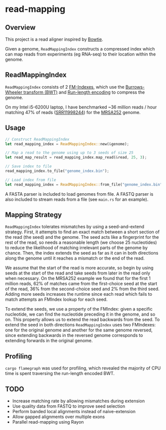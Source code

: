 # read-mapping

## Overview

This project is a read aligner inspired by [Bowtie](https://bowtie-bio.sourceforge.net/index.shtml). 

Given a genome, `ReadMappingIndex` constructs a compressed index which can map reads from experiments (eg RNA-seq) to their location within the genome. 

## ReadMappingIndex

`ReadMappingIndex` consists of 2 [FM-Indexes](https://en.wikipedia.org/wiki/FM-index), which use the [Burrows-Wheeler transform (BWT)](https://en.wikipedia.org/wiki/Burrows%E2%80%93Wheeler_transform) and [Run-length encoding](https://en.wikipedia.org/wiki/Run-length_encoding) to compress the genome. 

On my Intel i5-6200U laptop, I have benchmarked ~36 million reads / hour matching 47% of reads ([SRR11998244](https://www.ncbi.nlm.nih.gov/sra/SRR11998244)) for the [MRSA252](https://www.ncbi.nlm.nih.gov/Taxonomy/Browser/wwwtax.cgi?mode=Info&id=282458) genome.

## Usage

```rust
// Construct ReadMappingIndex
let read_mapping_index = ReadMappingIndex::new(&genome);

// Map a read to the genome using up to 3 seeds of size 25 
let read_map_result = read_mapping_index.map_read(&read, 25, 3); 

// Save index to file
read_mapping_index.to_file("genome_index.bin");

// Load index from file
let read_mapping_index = ReadMappingIndex::from_file("genome_index.bin");
```

A FASTA parser is included to load genomes from file. A FASTQ parser is also included to stream reads from a file (see `main.rs` for an example).

## Mapping Strategy

`ReadMappingIndex` tolerates mismatches by using a seed-and-extend strategy. First, it attempts to find an exact match between a short section of the read (the seed) and the genome. The seed acts like a fingerprint for the rest of the read, so needs a reasonable length (we choose 25 nucleotides) to reduce the likelihood of matching irrelevant parts of the genome by chance. Then, the index extends the seed as far as it can in both directions along the genome until it reaches a mismatch or the end of the read.

We assume that the start of the read is more accurate, so begin by using seeds at the start of the read and take seeds from later in the read only when necessary. On the MRSA252 example we found that for the first 1 million reads, 62% of matches came from the first-choice seed at the start of the read, 36% from the second-choice seed and 2% from the third seed. Adding more seeds increases the runtime since each read which fails to match attempts an FMIndex lookup for each seed.

To extend the seeds, we use a property of the FMIndex: given a specific nucleotide, we can find the nucleotide preceding it in the genome, and so on. This property allows us to extend the read backwards from the seed. To extend the seed in both directions `ReadMappingIndex` uses two FMIndexes: one for the original genome and another for the same genome reversed, since extending backwards in the reversed genome corresponds to extending forwards in the original genome.

## Profiling

`cargo flamegraph` was used for profiling, which revealed the majority of CPU time is spent traversing the run-length encoded BWT.

## TODO
- Increase matching rate by allowing mismatches during extension
- Use quality data from FASTQ to improve seed selection
- Perform banded local alignments instead of naive-extension 
- Allow gapped alignments over multiple exons
- Parallel read-mapping using Rayon
